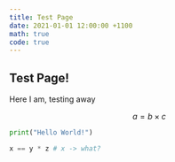 ```yaml
---
title: Test Page
date: 2021-01-01 12:00:00 +1100
math: true
code: true
---
```


## Test Page!

Here I am, testing away

$$
  a = b \times c
$$

```python
print("Hello World!")

x == y * z # x -> what?
```
